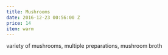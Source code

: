 ```yaml
---
title: Mushrooms
date: 2016-12-23 00:56:00 Z
price: 14
item: warm
---
```


variety of mushrooms, multiple preparations, mushroom broth